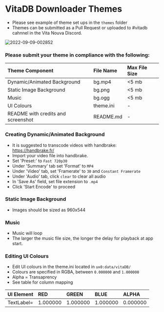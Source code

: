 # VitaDB Downloader Themes
- Please see example of theme set ups in the `themes` folder
- Themes can be submitted as a Pull Request or uploaded to #vitadb cahnnel in the Vita Nouva Discord. 

![2022-09-09-002852](https://user-images.githubusercontent.com/82458228/189445671-6ad165a4-f4b8-40a9-988c-b34f10a144e6.png)

### Please submit your theme in compliance with the following:

| Theme Component                 | File Name  | Max File Size     |
| :---                            |    :---    |              :--- |
| Dynamic/Animated Background     | bg.mp4     | <5 mb             |
| Static Image Background         | bg.png     | <5 mb             |
| Music                           | bg.ogg     | <5 mb             |
| UI Colours                      | theme.ini  | -             |
| README with credits and screenshot| README.md  | -               |


### Creating Dynamic/Animated Background 
- It is suggested to transcode videos with handbrake: https://handbrake.fr/
- Import your video file into handbrake. 
- Set 'Preset:' to `Fast 720p30` 
- Under 'Summary' tab set 'Format' to `MP4`
- Under 'Video' tab, set 'Framerate' to `30` and `Constant Framerate`
- Under 'Audio' tab, click `clear` to clear all audio
- In 'Save As' field, set file extension to `.mp4`
- Click 'Start Encode' to proceed

### Static Image Background 
- Images should be sized as 960x544

### Music  
- Music will loop 
- The larger the music file size, the longer the delay for playback at app start. 


### Editing UI Colours  
- Edit UI colours in the theme.ini located in `ux0:data/vitaDB/`
- Colours are specified in RGBA, between `0.000000` and `1.000000`
- Alpha = Transaprency
- See table for column mapping

| UI Element      | RED       | GREEN    | BLUE     | ALPHA    |
| :---            |    :---   |     :--- | :---     | :---     |
| TextLabel=	    | 1.000000  | 1.000000 | 1.000000 | 0.000000 |

